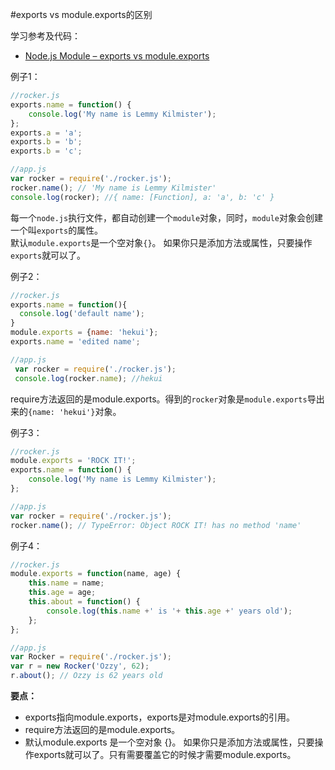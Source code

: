 #exports vs module.exports的区别


学习参考及代码：
 - [Node.js Module – exports vs module.exports](http://www.hacksparrow.com/node-js-exports-vs-module-exports.html)


例子1：
```javascript
//rocker.js
exports.name = function() {
	console.log('My name is Lemmy Kilmister');
};
exports.a = 'a';
exports.b = 'b';
exports.b = 'c';
```
```javascript
//app.js
var rocker = require('./rocker.js');
rocker.name(); // 'My name is Lemmy Kilmister'
console.log(rocker); //{ name: [Function], a: 'a', b: 'c' }
 ```
 每一个`node.js`执行文件，都自动创建一个`module`对象，同时，`module`对象会创建一个叫`exports`的属性。  
默认`module.exports`是一个空对象`{}`。 如果你只是添加方法或属性，只要操作`exports`就可以了。

例子2：
```javascript
//rocker.js
exports.name = function(){
  console.log('default name');
}
module.exports = {name: 'hekui'};
exports.name = 'edited name';
```
```javascript
//app.js
 var rocker = require('./rocker.js');
 console.log(rocker.name); //hekui
 ```
 require方法返回的是module.exports。得到的`rocker`对象是`module.exports`导出来的`{name: 'hekui'}`对象。


例子3：
```javascript
//rocker.js
module.exports = 'ROCK IT!';
exports.name = function() {
    console.log('My name is Lemmy Kilmister');
};
```
```javascript
//app.js
var rocker = require('./rocker.js');
rocker.name(); // TypeError: Object ROCK IT! has no method 'name'
 ```

 例子4：
 ```javascript
 //rocker.js
 module.exports = function(name, age) {
     this.name = name;
     this.age = age;
     this.about = function() {
         console.log(this.name +' is '+ this.age +' years old');
     };
 };
 ```
 ```javascript
 //app.js
 var Rocker = require('./rocker.js');
 var r = new Rocker('Ozzy', 62);
 r.about(); // Ozzy is 62 years old
  ```


 **要点：**
 - exports指向module.exports，exports是对module.exports的引用。
 - require方法返回的是module.exports。
 - 默认module.exports 是一个空对象 {}。 如果你只是添加方法或属性，只要操作exports就可以了。只有需要覆盖它的时候才需要module.exports。
